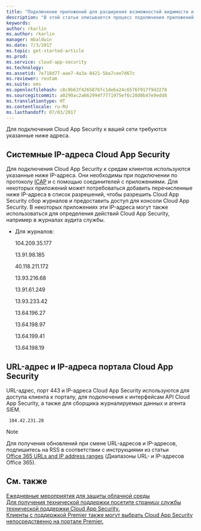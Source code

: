 ```yaml
---
title: "Подключение приложений для расширения возможностей видимости и контроля с помощью Cloud App Security | Документы Майкрософт"
description: "В этой статье описывается процесс подключения приложений, используя соединители API, к приложениям в облачной среде организации."
keywords: 
author: rkarlin
ms.author: rkarlin
manager: mbaldwin
ms.date: 7/3/2017
ms.topic: get-started-article
ms.prod: 
ms.service: cloud-app-security
ms.technology: 
ms.assetid: 7e718d77-aae7-4a3a-8421-5ba7cee7d67c
ms.reviewer: reutam
ms.suite: ems
ms.openlocfilehash: c8c9b63f4265876fc1de6a24c6576f917f9d2278
ms.sourcegitcommit: a0290ac2a662994f7771975ef6c20d0b47e9edd8
ms.translationtype: HT
ms.contentlocale: ru-RU
ms.lasthandoff: 07/03/2017
---
```

Для подключения Cloud App Security к вашей сети требуются указанные ниже адреса. 

## <a name="cloud-app-security-system-ip-addresses"></a>Системные IP-адреса Cloud App Security

Для подключения Cloud App Security к средам клиентов используются указанные ниже IP-адреса. Они необходимы при подключении по протоколу [ICAP](icap-stunnel.md) и с помощью соединителей с приложениями. Для некоторых приложений может потребоваться добавить перечисленные ниже IP-адреса в список разрешений, чтобы разрешить Cloud App Security сбор журналов и предоставить доступ для консоли Cloud App Security. В некоторых приложениях эти IP-адреса могут также использоваться для определения действий Cloud App Security, например в журналах аудита службы. 
  
-   Для журналов:  
  
    104.209.35.177  
  
    13.91.98.185
 
    40.118.211.172

    13.93.216.68

    13.91.61.249

    13.93.233.42

    13.64.196.27

    13.64.198.97

    13.64.199.41

    13.64.198.19
  
  
## <a name="cas-portal-url-and-ip-addresses"></a>URL-адрес и IP-адреса портала Cloud App Security

URL-адрес, порт 443 и IP-адреса Cloud App Security используются для доступа клиента к порталу, для подключения к интерфейсам API Cloud App Security, а также для сборщика журналируемых данных и агента SIEM. 
  
     104.42.231.28  

 
  
> [!NOTE]  
>  Для получения обновлений при смене URL-адресов и IP-адресов, подпишитесь на RSS в соответствии с инструкциями из статьи [Office 365 URLs and IP address ranges](https://support.office.com/article/Office-365-URLs-and-IP-address-ranges-8548a211-3fe7-47cb-abb1-355ea5aa88a2) (Диапазоны URL- и IP-адресов Office 365).  
  

  
## <a name="see-also"></a>См. также  
[Ежедневные мероприятия для защиты облачной среды](daily-activities-to-protect-your-cloud-environment.md)   
[Для получения технической поддержки посетите страницу службы технической поддержки Cloud App Security.](http://support.microsoft.com/oas/default.aspx?prid=16031)   
[Клиенты с поддержкой Premier также могут выбрать Cloud App Security непосредственно на портале Premier.](https://premier.microsoft.com/)  
  

   